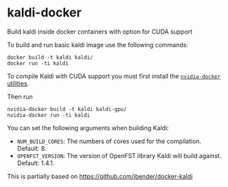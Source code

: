# kaldi-docker
 Build kaldi inside docker containers with option for CUDA support

To build and run basic kaldi image use the following commands:

```
docker build -t kaldi kaldi/
docker run -ti kaldi
```

To compile Kaldi with CUDA support you must first install the 
[`nvidia-docker` utilities](https://github.com/NVIDIA/nvidia-docker/releases).

Then run

```
nvidia-docker build -t kaldi kaldi-gpu/
nvidia-docker run -ti kaldi
```

You can set the following arguments when building Kaldi:

- `NUM_BUILD_CORES`: The numbers of cores used for the compilation. Default: 8.
- `OPENFST_VERSION`: The version of OpenFST library Kaldi will build against. Default: 1.4.1.

This is partially based on https://github.com/jbender/docker-kaldi

